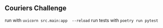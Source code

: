 ## Couriers Challenge
run with ```uvicorn src.main:app  --reload```
run tests with ```poetry run pytest```
